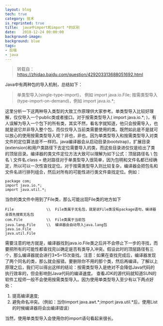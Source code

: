 ```yaml
---
layout: blog
tech: true
category: 技术 
is_reprinted: true
title:  java中import和import *的区别
date:   2018-12-24 00:00:00
background-image: 
background: blue
tags:
- 后端
- java  
---
```

> 转载自：https://zhidao.baidu.com/question/429203313688051692.html


Java中有两种包的导入机制，总结如下：
> 单类型导入(single-type-import)， 例如 import java.io.File;
> 按需类型导入(type-import-on-demand)，例如 import java.io.*;

这里分析一下这两种导入类型的大致工作原理供大家参考。单类型导入比较好理解，仅仅导入一个public类或者接口。对于按需类型导入(  import java.io.*;   )，有人误解为导入一个包下的所有类，其实不然，看名字就知道，他只会按需导入，也就是说它并非导入整个包，而仅仅导入当前类需要使用的类。既然如此是不是就可以放心的使用按需类型导入呢？非也，非也。因为单类型导入和按需类型导入对类文件的定位算法是不一样的。java编译器会从启动目录(bootstrap)，扩展目录(extension)和用户类路径下去定位需要导入的类，而这些目录进仅仅是给出了类的顶层目录。编译器的类文件定位方法大致可以理解为如下公式：顶层路径名 \ 包名 \ 文件名.class = 绝对路径对于单类型导入很简单，因为包明和文件名都已经确定，所以可以一次性查找定位。对于按需类型导入则比较复杂，编译器会把包名和文件名进行排列组合，然后对所有的可能性进行类文件查找定位。例如：
```
package com;
import java.io.*;
import java.util.*;
```
当你的类文件中用到了File类，那么可能出现File类的地方如下
```
File               \\  File类属于无名包，就是说File类没有package语句，编译器会首先搜索无名包
com.File           \\  File类属于当前包
java.lang.File     \\  编译器会自动导入java.lang包
java.io.File
java.util.File
```
需要注意的地方就是，编译器找到java.io.File类之后并不会停止下一步的寻找，而要把所有的可能性都查找完以确定是否有类导入冲突。假设此时的顶层路径有三个，那么编译器就会进行3*5=15次查找。注意：如果在查找完成后，编译器发现了两个同名的类，那么就会报错。要删除你不用的那个类，然后再编译。了解以上原理之后，我们可以得出这样的结论：按需类型导入是绝对不会降低Java代码的执行效率的，但会影响到Java代码的编译速度。
查看JDK的源代码就知道SUN的软件工程师一般不会使用按需类型导入。因为使用单类型导入至少有以下两点好处：
1. 提高编译速度;
2. 避免命名冲突。（例如：当你import java.awt.*;import java.util.*后，使用List的时候编译器将会出编译错误）

当然，使用单类型导入会使用你的import语句看起来很长。

